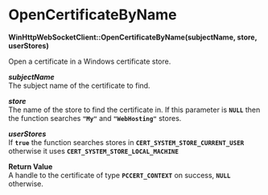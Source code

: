 # OpenCertificateByName

**WinHttpWebSocketClient::OpenCertificateByName(subjectName, store, userStores)**

Open a certificate in a Windows certificate store.

***subjectName***  
The subject name of the certificate to find.

***store***  
The name of the store to find the certificate in. If this parameter is **`NULL`** then the function searches **`"My"`** and **`"WebHosting"`** stores.

***userStores***  
If **`true`** the function searches stores in **`CERT_SYSTEM_STORE_CURRENT_USER`** otherwise it uses **`CERT_SYSTEM_STORE_LOCAL_MACHINE`**

**Return Value**  
A handle to the certificate of type **`PCCERT_CONTEXT`** on success, **`NULL`** otherwise.
